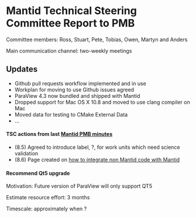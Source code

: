 Mantid Technical Steering Committee Report to PMB
=================================================
Committee members: Ross, Stuart, Pete, Tobias, Owen, Martyn and Anders

Main communication channel: two-weekly meetings

## Updates
* Github pull requests workflow implemented and in use
* Workplan for moving to use Github issues agreed
* ParaView 4.3 now bundled and shipped with Mantid
* Dropped support for Mac OS X 10.8 and moved to use clang compiler on Mac
* Moved data for testing to CMake External Data
* ...

#### TSC actions from last [Mantid PMB minutes](https://github.com/mantidproject/documents/blob/master/Project-Management/PMB/Minutes/PMBMinutes29thJan15.docx)
* (8.5) Agreed to introduce label, ?, for work units which need science validation
* (8.6) Page created on [how to integrate non Mantid code with Mantid](http://www.mantidproject.org/Integrate_non_Mantid_code_with_Mantid)

#### Recommend Qt5 upgrade
Motivation: Future version of ParaView will only support QT5

Estimate resource effort: 3 months

Timescale: approximately when ?
